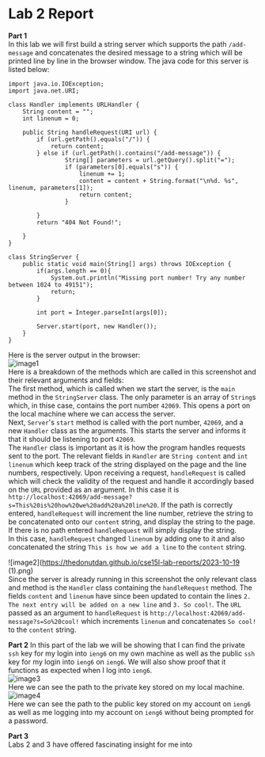 # Lab 2 Report  

**Part 1**  
In this lab we will first build a string server which supports the path `/add-message` and concatenates the desired message to a string which will be printed line by line in the browser window. The java code for this server is listed below:  

```
import java.io.IOException;
import java.net.URI;

class Handler implements URLHandler {
    String content = "";
    int linenum = 0;

    public String handleRequest(URI url) {
        if (url.getPath().equals("/")) {
            return content;
        } else if (url.getPath().contains("/add-message")) {
                String[] parameters = url.getQuery().split("=");
                if (parameters[0].equals("s")) {
                    linenum += 1;
                    content = content + String.format("\n%d. %s", linenum, parameters[1]);
                    return content;
                }
            
        }       
        return "404 Not Found!";
        
    }
}

class StringServer {
    public static void main(String[] args) throws IOException {
        if(args.length == 0){
            System.out.println("Missing port number! Try any number between 1024 to 49151");
            return;
        }

        int port = Integer.parseInt(args[0]);

        Server.start(port, new Handler());
    }
}

```

Here is the server output in the browser:  
![image1](https://thedonutdan.github.io/cse15l-lab-reports/2023-10-19.png)  
Here is a breakdown of the methods which are called in this screenshot and their relevant arguments and fields:  
The first method, which is called when we start the server, is the `main` method in the `StringServer` class. The only parameter is an array of `String`s which, in thise case, contains the port number `42069`. This opens a port on the local machine where we can access the server.  
Next, `Server`'s `start` method is called with the port number, `42069`, and a new `Handler` class as the arguments. This starts the server and informs it that it should be listening to port `42069`.     
The `Handler` class is important as it is how the program handles requests sent to the port. The relevant fields in `Handler` are `String content` and `int linenum` which keep track of the string displayed on the page and the line numbers, respectively. Upon receiving a request, `handleRequest` is called which will check the validity of the request and handle it accordingly based on the `URL` provided as an argument. In this case it is `http://localhost:42069/add-message?s=This%20is%20how%20we%20add%20a%20line%20`. If the path is correctly entered, `handleRequest` will increment the line number, retrieve the string to be concatenated onto our `content` string, and display the string to the page. If there is no path entered `handleRequest` will simply display the string.  
In this case, `handleRequest` changed `linenum` by adding one to it and also concatenated the string `This is how we add a line` to the `content` string.  


![image2](https://thedonutdan.github.io/cse15l-lab-reports/2023-10-19 (1).png)  
Since the server is already running in this screenshot the only relevant class and method is the `Handler` class containing the `handleRequest` method. The fields `content` and `linenum` have since been updated to contain the lines `2. The next entry will be added on a new line` and `3. So cool!`. The `URL` passed as an argument to `handleRequest` is `http://localhost:42069/add-message?s=So%20cool!` which increments `linenum` and concatenates `So cool!` to the `content` string.

**Part 2**
In this part of the lab we will be showing that I can find the private `ssh` key for my login into `ieng6` on my own machine as well as the public `ssh` key for my login into `ieng6` on `ieng6`. We will also show proof that it functions as expected when I log into `ieng6`.  
![image3](https://thedonutdan.github.io/cse15l-lab-reports/rsapriv.png)  
Here we can see the path to the private key stored on my local machine.     
![image4](https://thedonutdan.github.io/case15l-lab-reports/rsapub.png)  
Here we can see the path to the public key stored on my account on `ieng6` as well as me logging into my account on `ieng6` without being prompted for a password.  

**Part 3**  
Labs 2 and 3 have offered fascinating insight for me into 

